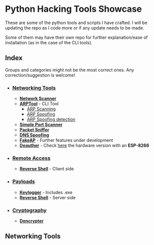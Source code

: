 # Python Hacking Tools Showcase 

These are some of the python tools and scripts I have crafted. I will be updating the repo as I code more or if any update needs to be made.

Some of them may have their own repo for further explanation/ease of installation (as in the case of the CLI tools).

## Index 
Groups and categories might not be the most correct ones. Any correction/suggestion is welcome!

- ### [Networking Tools](##networking-tools) 
  - **[Network Scanner]()**
  - **[ARPTool]()** - CLI Tool 
    - [ARP Scanning]()
    - [ARP Spoofing]()
    - [ARP Spoofing detection]()
  - **[Simple Port Scanner]()**
  - **[Packet Sniffer]()**
  - **[DNS Spoofing]()**
  - **[FakeAP]()** - Further features under development
  - **[Deauther](https://github.com/amtzespinosa/esp8266-wifi-deauther)** - Check [here]() the hardware version with an **ESP-8266** 
  
- ### [Remote Access]()
  - **[Reverse Shell]()** - Client side
  
- ### [Payloads]()
  - **[Keylogger]()** - Includes .exe 
  - **[Reverse Shell]()** - Server side 
  
- ### [Cryptography]()
  - **[Dencrypter]()**
  
## Networking Tools
